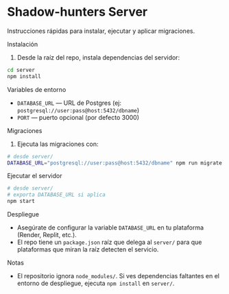 # Shadow-hunters Server

Instrucciones rápidas para instalar, ejecutar y aplicar migraciones.

Instalación

1. Desde la raíz del repo, instala dependencias del servidor:

```bash
cd server
npm install
```

Variables de entorno

- `DATABASE_URL` — URL de Postgres (ej: `postgresql://user:pass@host:5432/dbname`)
- `PORT` — puerto opcional (por defecto 3000)

Migraciones

1. Ejecuta las migraciones con:

```bash
# desde server/
DATABASE_URL="postgresql://user:pass@host:5432/dbname" npm run migrate
```

Ejecutar el servidor

```bash
# desde server/
# exporta DATABASE_URL si aplica
npm start
```

Despliegue

- Asegúrate de configurar la variable `DATABASE_URL` en tu plataforma (Render, Replit, etc.).
- El repo tiene un `package.json` raíz que delega al `server/` para que plataformas que miran la raíz detecten el servicio.

Notas

- El repositorio ignora `node_modules/`. Si ves dependencias faltantes en el entorno de despliegue, ejecuta `npm install` en `server/`.
